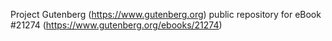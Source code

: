 Project Gutenberg (https://www.gutenberg.org) public repository for eBook #21274 (https://www.gutenberg.org/ebooks/21274)
